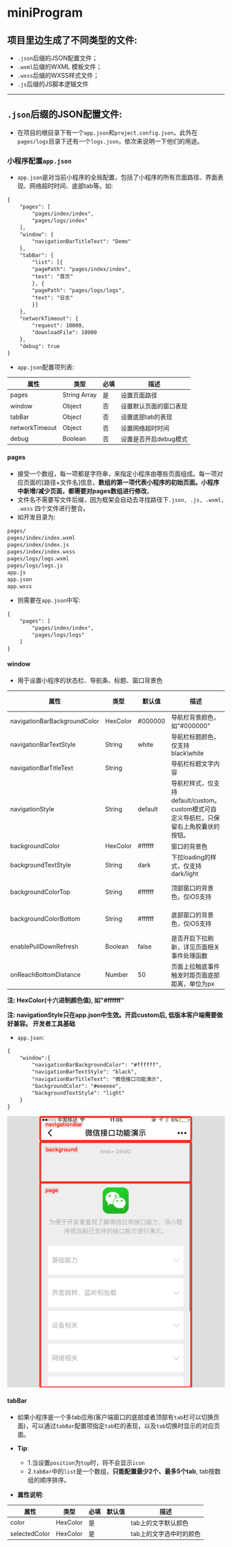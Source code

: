 # miniProgram
## 项目里边生成了不同类型的文件:
- `.json`后缀的JSON配置文件；
- `.wxml`后缀的WXML 模板文件；
- `.wxss`后缀的WXSS样式文件；
- `.js`后缀的JS脚本逻辑文件

------

## `.json`后缀的JSON配置文件:
- 在项目的根目录下有一个`app.json`和`project.config.json`，此外在`pages/logs`目录下还有一个`logs.json`，依次来说明一下他们的用途。

### 小程序配置`app.json`
- `app.json`是对当前小程序的全局配置，包括了小程序的所有页面路径、界面表现、网络超时时间、底部tab等。如:
```
{
    "pages": [
        "pages/index/index",
        "pages/logs/index"
    ],
    "window": {
        "navigationBarTitleText": "Demo"
    },
    "tabBar": {
        "list": [{
        "pagePath": "pages/index/index",
        "text": "首页"
        }, {
        "pagePath": "pages/logs/logs",
        "text": "日志"
        }]
    },
    "networkTimeout": {
        "request": 10000,
        "downloadFile": 10000
    },
    "debug": true
}
```

- `app.json`配置项列表:

| 属性 | 类型 | 必填 | 描述 |
| --- | --- | --- | --- |
| pages | String Array | 是 | 设置页面路径 |
| window | Object | 否 | 设置默认页面的窗口表现 |
| tabBar | Object | 否 | 设置底部tab的表现 |
| networkTimeout | Object | 否 | 设置网络超时时间 |
| debug | Boolean | 否 | 设置是否开启debug模式 |

#### pages
- 接受一个数组，每一项都是字符串，来指定小程序由哪些页面组成。每一项对应页面的[路径+文件名]信息，**数组的第一项代表小程序的初始页面。小程序中新增/减少页面，都需要对pages数组进行修改**。
- 文件名不需要写文件后缀，因为框架会自动去寻找路径下`.json, .js, .wxml, .wxss` 四个文件进行整合。
- 如开发目录为:
```
pages/
pages/index/index.wxml
pages/index/index.js
pages/index/index.wxss
pages/logs/logs.wxml
pages/logs/logs.js
app.js
app.json
app.wxss
```
- 则需要在`app.json`中写:
```
{
    "pages": [
        "pages/index/index",
        "pages/logs/logs"
    ]
}
```

#### window
- 用于设置小程序的状态栏、导航条、标题、窗口背景色

| 属性 | 类型 | 默认值 | 描述 | 最低版本 |
| --- | --- | --- | --- | --- |
| navigationBarBackgroundColor | HexColor | #000000 | 导航栏背景颜色，如"#000000" | |
| navigationBarTextStyle | String | white | 导航栏标题颜色，仅支持black\white | | 
| navigationBarTitleText | String | | 导航栏标题文字内容 | |
| navigationStyle | String | default | 导航栏样式，仅支持default/custom。custom模式可自定义导航栏，只保留右上角胶囊状的按钮。 | 微信版本 6.6.0 |
| backgroundColor | HexColor | #ffffff | 窗口的背景色 | |
| backgroundTextStyle | String | dark | 下拉loading的样式，仅支持dark/light | |
| backgroundColorTop | String | #ffffff | 顶部窗口的背景色，仅iOS支持 | 微信版本 6.5.16 |
| backgroundColorBottom | String | #ffffff | 底部窗口的背景色，仅iOS支持 | 微信版本 6.5.16 |
| enablePullDownRefresh | Boolean | false | 是否开启下拉刷新，详见页面相关事件处理函数 | | 
| onReachBottomDistance | Number | 50 | 页面上拉触底事件触发时距页面底部距离，单位为px |

**注: HexColor(十六进制颜色值), 如"#ffffff"**

**注: navigationStyle只在app.json中生效。开启custom后, 低版本客户端需要做好兼容。 开发者工具基础**

- `app.json`:
```
{
    "window":{
        "navigationBarBackgroundColor": "#ffffff",
        "navigationBarTextStyle": "black",
        "navigationBarTitleText": "微信接口功能演示",
        "backgroundColor": "#eeeeee",
        "backgroundTextStyle": "light"
    }
}
```


![window_config][1]


#### tabBar
- 如果小程序是一个多tab应用(客户端窗口的底部或者顶部有`tab`栏可以切换页面)，可以通过`tabBar`配置项指定`tab`栏的表现，以及`tab`切换时显示的对应页面。
- **Tip**:
    - 1.当设置`position`为`top`时，将不会显示`icon`
    - 2.`tabBar`中的`list`是一个数组，**只能配置最少2个、最多5个tab**, tab按数组的顺序排序。

- **属性说明**:

| 属性 | 类型 | 必填 | 默认值 | 描述 |
| --- | --- | --- | --- | --- |
| color | HexColor | 是 | | tab上的文字默认颜色 |
| selectedColor | HexColor | 是 | | tab上的文字选中时的颜色 |



  [1]: ./images/config.jpg "config.jpg"